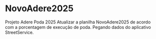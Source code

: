 # NovoAdere2025
Projeto Adere Poda 2025
Atualizar a planilha NovoAdere2025 de acordo com a porcentagem de execução de poda.
Pegando dados do aplicativo StreetService.





